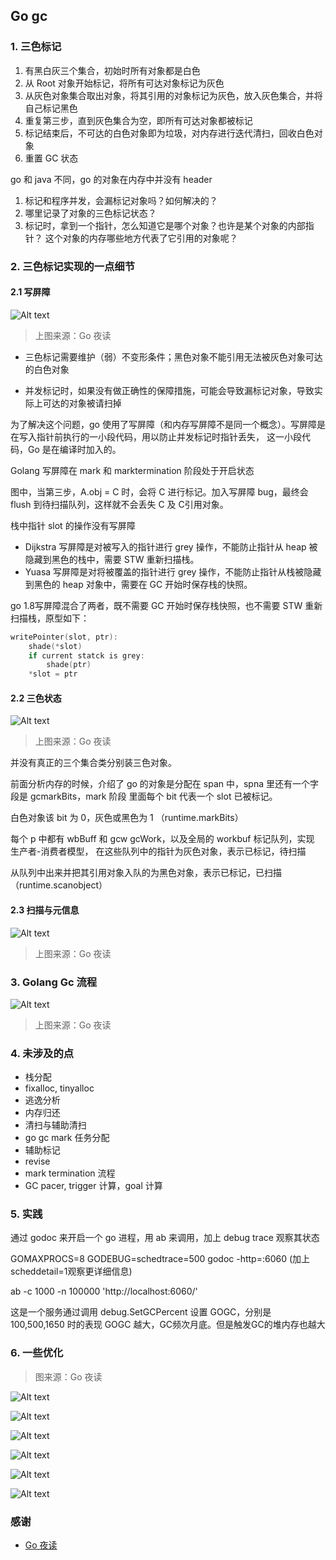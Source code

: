 ## Go gc


### 1. 三色标记

1. 有黑白灰三个集合，初始时所有对象都是白色  
2. 从 Root 对象开始标记，将所有可达对象标记为灰色  
3. 从灰色对象集合取出对象，将其引用的对象标记为灰色，放入灰色集合，并将自己标记黑色  
4. 重复第三步，直到灰色集合为空，即所有可达对象都被标记  
5. 标记结束后，不可达的白色对象即为垃圾，对内存进行迭代清扫，回收白色对象  
6. 重置 GC 状态  


go 和 java 不同，go 的对象在内存中并没有 header

1. 标记和程序并发，会漏标记对象吗？如何解决的？  
2. 哪里记录了对象的三色标记状态？  
3. 标记时，拿到一个指针，怎么知道它是哪个对象？也许是某个对象的内部指针？
这个对象的内存哪些地方代表了它引用的对象呢？  

### 2. 三色标记实现的一点细节

#### 2.1 写屏障

![Alt text](./images/gc_1.png)

> 上图来源：Go 夜读

- 三色标记需要维护（弱）不变形条件；黑色对象不能引用无法被灰色对象可达的白色对象

- 并发标记时，如果没有做正确性的保障措施，可能会导致漏标记对象，导致实际上可达的对象被请扫掉

为了解决这个问题，go 使用了写屏障（和内存写屏障不是同一个概念）。写屏障是在写入指针前执行的一小段代码，用以防止并发标记时指针丢失，
这一小段代码，Go 是在编译时加入的。

Golang 写屏障在 mark 和 marktermination 阶段处于开启状态

图中，当第三步，A.obj = C 时，会将 C 进行标记。加入写屏障 bug，最终会 flush 到待扫描队列，这样就不会丢失 C 及 C引用对象。

栈中指针 slot 的操作没有写屏障

- Dijkstra 写屏障是对被写入的指针进行 grey 操作，不能防止指针从 heap 被隐藏到黑色的栈中，需要 STW 重新扫描栈。  
- Yuasa 写屏障是对将被覆盖的指针进行 grey 操作，不能防止指针从栈被隐藏到黑色的 heap 对象中，需要在 GC 开始时保存栈的快照。  

go 1.8写屏障混合了两者，既不需要 GC 开始时保存栈快照，也不需要 STW 重新扫描栈，原型如下：

```go
writePointer(slot, ptr):
    shade(*slot)
    if current statck is grey:
        shade(ptr)
    *slot = ptr
```

#### 2.2 三色状态

![Alt text](./images/gc_2.png)

> 上图来源：Go 夜读

并没有真正的三个集合类分别装三色对象。

前面分析内存的时候，介绍了 go 的对象是分配在 span 中，spna 里还有一个字段是 gcmarkBits，mark 阶段
里面每个 bit 代表一个 slot 已被标记。

白色对象该 bit 为 0，灰色或黑色为 1 （runtime.markBits）

每个 p 中都有 wbBuff 和 gcw gcWork，以及全局的 workbuf 标记队列，实现 生产者-消费者模型，
在这些队列中的指针为灰色对象，表示已标记，待扫描

从队列中出来并把其引用对象入队的为黑色对象，表示已标记，已扫描（runtime.scanobject）


#### 2.3 扫描与元信息

![Alt text](./images/gc_3.png)

> 上图来源：Go 夜读


### 3. Golang Gc 流程

![Alt text](./images/gc_4.png)

> 上图来源：Go 夜读


### 4. 未涉及的点

- 栈分配  
- fixalloc, tinyalloc  
- 逃逸分析  
- 内存归还  
- 清扫与辅助清扫  
- go gc mark 任务分配  
- 辅助标记  
- revise  
- mark termination 流程  
- GC pacer, trigger 计算，goal 计算   



### 5. 实践

通过 godoc 来开启一个 go 进程，用 ab 来调用，加上 debug trace 观察其状态

GOMAXPROCS=8 GODEBUG=schedtrace=500 godoc -http=:6060 (加上 scheddetail=1观察更详细信息)

ab -c 1000 -n 100000 'http://localhost:6060/'

这是一个服务通过调用 debug.SetGCPercent 设置 GOGC，分别是 100,500,1650 时的表现
GOGC 越大，GC频次月底。但是触发GC的堆内存也越大



### 6. 一些优化

> 图来源：Go 夜读

![Alt text](./images/gc_6_1.png)


![Alt text](./images/gc_6_2.png)


![Alt text](./images/gc_6_3.png)


![Alt text](./images/gc_6_4.png)


![Alt text](./images/gc_6_5.png)

![Alt text](./images/gc_6_6.png)


### 感谢

- [Go 夜读](https://github.com/talkgo/night)



